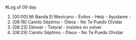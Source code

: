 #Log of 09 day

1. [00:00] Mi Banda El Mexicano - Éxitos - Help - Ayudame -
1. [08:18] Camilo Séptimo - Óleos - No Te Puedo Olvidar
1. [08:23] Dënver - Totoral - Insistes en volver
1. [08:29] Camilo Séptimo - Óleos - No Te Puedo Olvidar
